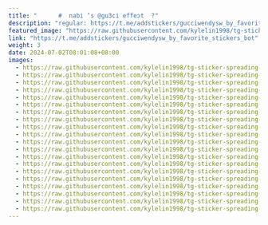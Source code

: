 ```yaml
---
title: "‌ ‌ ‌ ‌ ‌ ‌ ‌# ‌ nabi ’s @gu3ci ‌effeɔt ‌ ?"
description: "regular: https://t.me/addstickers/gucciwendysw_by_favorite_stickers_bot"
featured_image: "https://raw.githubusercontent.com/kylelin1998/tg-sticker-spreading-worldwide-images/main/img/d3b0d60f-f22c-4ce9-b3c4-e04a6f2df33b.jpg"
link: "https://t.me/addstickers/gucciwendysw_by_favorite_stickers_bot"
weight: 3
date: 2024-07-02T08:01:08+08:00
images:
  - https://raw.githubusercontent.com/kylelin1998/tg-sticker-spreading-worldwide-images/main/img/d3b0d60f-f22c-4ce9-b3c4-e04a6f2df33b.jpg
  - https://raw.githubusercontent.com/kylelin1998/tg-sticker-spreading-worldwide-images/main/img/ac9700c2-bb33-48e9-8c85-8a042cdce2dc.jpg
  - https://raw.githubusercontent.com/kylelin1998/tg-sticker-spreading-worldwide-images/main/img/dbe947eb-1947-4edd-9388-044206caf887.jpg
  - https://raw.githubusercontent.com/kylelin1998/tg-sticker-spreading-worldwide-images/main/img/e173ac12-d8dd-4812-b18e-e5ff800b70f9.jpg
  - https://raw.githubusercontent.com/kylelin1998/tg-sticker-spreading-worldwide-images/main/img/23900184-07d2-49cc-9c63-6c660c83c830.jpg
  - https://raw.githubusercontent.com/kylelin1998/tg-sticker-spreading-worldwide-images/main/img/255dbdff-5fb9-4df7-b5ad-d130d3ea7b94.jpg
  - https://raw.githubusercontent.com/kylelin1998/tg-sticker-spreading-worldwide-images/main/img/16a83d01-d5fa-4955-a6a9-dbf58764894f.jpg
  - https://raw.githubusercontent.com/kylelin1998/tg-sticker-spreading-worldwide-images/main/img/7ff92c3b-c199-4e8a-aa3d-88bb1c3f4723.jpg
  - https://raw.githubusercontent.com/kylelin1998/tg-sticker-spreading-worldwide-images/main/img/9fcc3c4c-17b5-49c4-a960-fb9b21a2c9a6.jpg
  - https://raw.githubusercontent.com/kylelin1998/tg-sticker-spreading-worldwide-images/main/img/5bf54e17-663f-40af-bab1-0e5def512eac.jpg
  - https://raw.githubusercontent.com/kylelin1998/tg-sticker-spreading-worldwide-images/main/img/25b32ecf-9c6d-4d72-8d2e-e894c5ab40c6.jpg
  - https://raw.githubusercontent.com/kylelin1998/tg-sticker-spreading-worldwide-images/main/img/f065a4f0-eff7-4677-b6d5-cb1160facb66.jpg
  - https://raw.githubusercontent.com/kylelin1998/tg-sticker-spreading-worldwide-images/main/img/67b2758e-1d2a-4874-b414-93ebbf53a731.jpg
  - https://raw.githubusercontent.com/kylelin1998/tg-sticker-spreading-worldwide-images/main/img/31eddf9e-5628-424e-9669-90cdaff5ff24.jpg
  - https://raw.githubusercontent.com/kylelin1998/tg-sticker-spreading-worldwide-images/main/img/cda577a8-8a1b-4749-878d-4bd8aa0914ac.jpg
  - https://raw.githubusercontent.com/kylelin1998/tg-sticker-spreading-worldwide-images/main/img/a26002d2-c4a5-4913-9a4a-a2ea5a81e296.jpg
  - https://raw.githubusercontent.com/kylelin1998/tg-sticker-spreading-worldwide-images/main/img/89603b0a-10ea-4638-8649-ff991f166237.jpg
  - https://raw.githubusercontent.com/kylelin1998/tg-sticker-spreading-worldwide-images/main/img/3e6f6809-c1ac-4ca9-90b0-703a0c9c928f.jpg
  - https://raw.githubusercontent.com/kylelin1998/tg-sticker-spreading-worldwide-images/main/img/24e71361-3379-4f0e-af53-66ab2e490735.jpg
  - https://raw.githubusercontent.com/kylelin1998/tg-sticker-spreading-worldwide-images/main/img/fb2124a1-d457-4efa-9838-a37e8d844bb3.jpg
---
```

